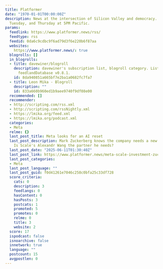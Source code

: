 ```yaml
---
title: Platformer
date: "1970-01-01T00:00:00Z"
description: News at the intersection of Silicon Valley and democracy. On Monday,
  Tuesday, and Thursday at 5PM Pacific.
params:
  feedlink: https://www.platformer.news/rss/
  feedtype: rss
  feedid: 0da6c9cdbc9f6ad79d3f6e220b6f87aa
  websites:
    https://www.platformer.news/: true
  blogrolls: []
  in_blogrolls:
  - title: davewiner/blogroll
    description: davewiner's subscription list, blogroll category. List created by
      feedlandDatabase v0.8.1.
    id: 8da940851a665bf7e2ba1a0682fc7fa7
  - title: Leon Mika - Blogroll
    description: ""
    id: 833a660b960ed1b9aee9740f9df08e00
  recommended: []
  recommender:
  - http://scripting.com/rss.xml
  - http://scripting.com/rssNightly.xml
  - https://lmika.org/feed.xml
  - https://lmika.org/podcast.xml
  categories:
  - Meta
  relme: {}
  last_post_title: Meta looks for an AI reset
  last_post_description: Mark Zuckerberg knows the company needs a new AI strategy.
    Is Scale's Alexandr Wang the partner he needs?
  last_post_date: "2025-06-11T01:30:40Z"
  last_post_link: https://www.platformer.news/meta-scale-investment-zuckerberg-wang/
  last_post_categories:
  - Meta
  last_post_language: ""
  last_post_guid: f0d41261e7046c258c0bfa25c33df728
  score_criteria:
    cats: 0
    description: 3
    feedlangs: 0
    hasContent: 0
    hasPosts: 3
    postcats: 1
    promoted: 5
    promotes: 0
    relme: 0
    title: 3
    website: 2
  score: 17
  ispodcast: false
  isnoarchive: false
  innetwork: true
  language: ""
  postcount: 15
  avgpostlen: 0
---
```

